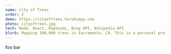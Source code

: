 ```yaml
---
name: City of Trees
order: 2
demo: https://cityoftrees.herokuapp.com
photo: cityoftrees.jpg
tech: Node, React, MapboxGL, Bing API, Wikipedia API
blurb: Mapping 100,000 trees in Sacramento, CA. This is a personal project that I used to try out MapboxGL. The data comes from the city's open data portal. I'm working on adding information about each tree species using the Bing image API and the Wikipedia API.
---
```

foo bar
